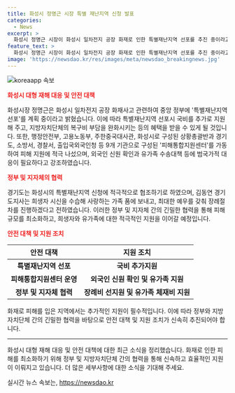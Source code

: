 ```yaml
---
title: 화성시 정명근 시장 특별 재난지역 신청 발표
categories:
  - News
excerpt: >
  화성시 정명근 시장이 화성시 일차전지 공장 화재로 인한 특별재난지역 선포를 추진 중이라고 발표했습니다. 시는 피해통합지원센터를 구축하여 유가족 및 사고 수습을 지원하고, 정부에 특별재난지역 선포 건의 및 유가족 지원 등을 검토하고 있습니다. 또한, 경기도는 화성시의 신청에 협조 의사를 밝히며, 김동연 경기도지사는 희생자에 대한 예우를 갖추겠다고 밝혔습니다. (총 149자)
feature_text: >
  화성시 정명근 시장이 화성시 일차전지 공장 화재로 인한 특별재난지역 선포를 추진 중이라고 발표했습니다. 시는 피해통합지원센터를 구축하여 유가족 및 사고 수습을 지원하고, 정부에 특별재난지역 선포 건의 및 유가족 지원 등을 검토하고 있습니다. 또한, 경기도는 화성시의 신청에 협조 의사를 밝히며, 김동연 경기도지사는 희생자에 대한 예우를 갖추겠다고 밝혔습니다. (총 149자)
image: 'https://newsdao.kr/res/images/meta/newsdao_breakingnews.jpg'
---
```


<p><img src="https://newsdao.kr/res/images/meta/newsdao_breakingnews.jpg" alt="koreaapp 속보" /></p>

<p><b><span style="color: #ee2323;">화성시 대형 재해 대응 및 안전 대책</span></b></p>

<p data-ke-size="size16">화성시장 정명근은 화성시 일차전지 공장 화재사고 관련하여 중앙 정부에 '특별재난지역 선포'를 계획 중이라고 밝혔습니다. 이에 따라 특별재난지역 선포시 국비를 추가로 지원해 주고, 지방자치단체의 복구비 부담을 완화시키는 등의 혜택을 받을 수 있게 될 것입니다. 또한, 행정안전부, 고용노동부, 주한중국대사관, 화성시로 구성된 상황총괄반과 경기도, 소방서, 경찰서, 출입국외국인청 등 9개 기관으로 구성된 '피해통합지원센터'를 가동하여 피해 지원에 적극 나섰으며, 외국인 신원 확인과 유가족 수송대책 등에 범국가적 대응이 필요하다고 강조하였습니다.</p>

<p><b><span style="color: #ee2323;">정부 및 지자체의 협력</span></b></p>

<p data-ke-size="size16">경기도는 화성시의 특별재난지역 신청에 적극적으로 협조하기로 하였으며, 김동연 경기도지사는 희생자 시신을 수습해 사랑하는 가족 품에 보내고, 최대한 예우를 갖춰 장례절차를 진행하겠다고 전하였습니다. 이러한 정부 및 지자체 간의 긴밀한 협력을 통해 피해 규모를 최소화하고, 희생자와 유가족에 대한 적극적인 지원을 이어갈 예정입니다.</p>

<p><b><span style="color: #ee2323;">안전 대책 및 지원 조치</span></b></p>

<table>
<thead>
<tr>
<th>안전 대책</th>
<th>지원 조치</th>
</tr>
</thead>
<tbody>
<tr>
<td style="text-align: center; height: 17px;"><b>특별재난지역 선포</b></td>
<td style="text-align: center; height: 17px;"><b>국비 추가지원</b></td>
</tr>
<tr>
<td style="text-align: center; height: 17px;"><b>피해통합지원센터 운영</b></td>
<td style="text-align: center; height: 17px;"><b>외국인 신원 확인 및 유가족 지원</b></td>
</tr>
<tr>
<td style="text-align: center; height: 17px;"><b>정부 및 지자체 협력</b></td>
<td style="text-align: center; height: 17px;"><b>장례비 선지원 및 유가족 체재비 지원</b></td>
</tr>
</tbody>
</table>

<p data-ke-size="size16">화재로 피해를 입은 지역에서는 추가적인 지원이 필수적입니다. 이에 따라 정부와 지방자치단체 간의 긴밀한 협력을 바탕으로 안전 대책 및 지원 조치가 신속히 추진되어야 합니다.</p>

<hr>

<p data-ke-size="size16">화성시 대형 재해 대응 및 안전 대책에 대한 최근 소식을 정리했습니다. 화재로 인한 피해를 최소화하기 위해 정부 및 지방자치단체 간의 협력을 통해 신속하고 효율적인 지원이 이뤄지고 있습니다. 더 많은 세부사항에 대한 소식을 기대해 주세요.</p>
실시간 뉴스 속보는, <a href="https://newsdao.kr" rel="dofollow">https://newsdao.kr</a>


